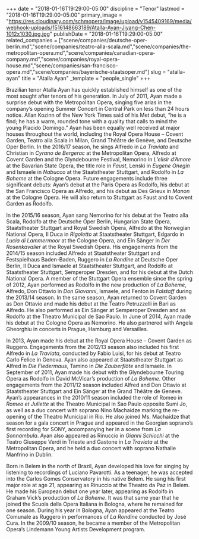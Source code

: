 +++
date = "2018-01-16T19:29:00-05:00"
discipline = "Tenor"
lastmod = "2018-01-16T19:29:00-05:00"
primary_image = "https://res.cloudinary.com/schmopera/image/upload/v1545409169/media/webhook-uploads/1516148663189/Atalla-Ayan-Jiyang-Chen-1012x1030.jpg.jpg"
publishDate = "2018-01-16T19:29:00-05:00"
related_companies = ["scene/companies/deutsche-oper-berlin.md","scene/companies/teatro-alla-scala.md","scene/companies/the-metropolitan-opera.md","scene/companies/canadian-opera-company.md","scene/companies/royal-opera-house.md","scene/companies/san-francisco-opera.md","scene/companies/bayerische-staatsoper.md"]
slug = "atalla-ayan"
title = "Atalla Ayan"
_template = "people_single"
+++

Brazilian tenor Atalla Ayan has quickly established himself as one of the most sought after tenors of his generation. In July of 2011, Ayan made a surprise debut with the Metropolitan Opera, singing five arias in the company’s opening Summer Concert in Central Park on less than 24 hours notice. Allan Kozinn of the New York Times said of his Met debut, “he is a find; he has a warm, rounded tone with a quality that calls to mind the young Placido Domingo.” Ayan has been equally well received at major houses throughout the world, including the Royal Opera House – Covent Garden, Teatro alla Scala in Milan, Grand Théâtre de Genève, and Deutsche Oper Berlin. In the 2016/17 season, he sings Alfredo in *La Traviata* and Christian in *Cyrano de Bergerac* at the Metropolitan Opera, Alfredo at Covent Garden and the Glyndebourne Festival, Nemorino in *L’elisir d’Amore* at the Bavarian State Opera, the title role in *Faust*, Lenski in *Eugene Onegin* and Ismaele in *Nabucco* at the Staatstheater Stuttgart, and Rodolfo in *La Boheme* at the Cologne Opera. Future engagements include three significant debuts: Ayan’s debut at the Paris Opera as Rodolfo, his debut at the San Francisco Opera as Alfredo, and his debut as Des Grieux in *Manon* at the Cologne Opera. He will also return to Stuttgart as Faust and to Covent Garden as Rodolfo.

In the 2015/16 season, Ayan sang Nemorino for his debut at the Teatro alla Scala, Rodolfo at the Deutsche Oper Berlin, Hungarian State Opera, Staatstheater Stuttgart and Royal Swedish Opera, Alfredo at the Norwegian National Opera, Il Duca in *Rigoletto* at Staatstheater Stuttgart, Edgardo in *Lucia di Lammermoor* at the Cologne Opera, and Ein Sänger in *Der Rosenkavalier* at the Royal Swedish Opera. His engagements from the 2014/15 season included Alfredo at Staatstheater Stuttgart and Festspielhaus Baden-Baden, Ruggero in *La Rondine* at Deutsche Oper Berlin, Il Duca and Ismaele at Staatstheater Stuttgart, and Rodolfo at Staatstheater Stuttgart, Semperoper Dresden, and for his debut at the Dutch National Opera. A member of the Stuttgart Opera ensemble since the spring of 2012, Ayan performed as Rodolfo in the new production of *La Boheme*, Alfredo, Don Ottavio in *Don Giovanni*, Ismaele, and Fenton in *Falstaff* during the 2013/14 season. In the same season, Ayan returned to Covent Garden as Don Ottavio and made his debut at the Teatro Petruzzelli in Bari as Alfredo. He also performed as Ein Sänger at Semperoper Dresden and as Rodolfo at the Theatro Municipal de Sao Paulo. In June of 2014, Ayan made his debut at the Cologne Opera as Nemorino. He also partnered with Angela Gheorghiu in concerts in Prague, Hamburg and Versailles.

In 2013, Ayan made his debut at the Royal Opera House – Covent Garden as Ruggero. Engagements from the 2012/13 season also included his first Alfredo in *La Traviata*, conducted by Fabio Luisi, for his debut at Teatro Carlo Felice in Genova. Ayan also appeared at Staatstheater Stuttgart as Alfred in *Die Fledermaus*, Tamino in *Die Zauberflöte* and Ismaele. In September of 2011, Ayan made his debut with the Glyndebourne Touring Opera as Rodolfo in David McVicar’s production of *La Boheme*. Other engagements from the 2011/12 season included Alfred and Don Ottavio at Staatstheater Stuttgart and Ein Sänger at the Grand Théâtre de Geneve. Ayan’s appearances in the 2010/11 season included the role of Romeo in *Romeo et Juliette* at the Theatro Municipal in Sao Paulo opposite Sumi Jo, as well as a duo concert with soprano Nino Machaidze marking the re-opening of the Theatro Municipal in Rio. He also joined Ms. Machaidze that season for a gala concert in Prague and appeared in the Georgian soprano’s first recording for SONY, accompanying her in a scene from *La Sonnambula*. Ayan also appeared as Rinuccio in *Gianni Schicchi* at the Teatro Giuseppe Verdi in Trieste and Gastone in *La Traviata* at the Metropolitan Opera, and he held a duo concert with soprano Nathalie Manfrino in Dublin.

Born in Belem in the north of Brazil, Ayan developed his love for singing by listening to recordings of Luciano Pavarotti. As a teenager, he was accepted into the Carlos Gomes Conservatory in his native Belem. He sang his first major role at age 21, appearing as Rinuccio at the Theatro da Paz in Belem. He made his European debut one year later, appearing as Rodolfo in Graham Vick’s production of *La Boheme*. It was that same year that he joined the Scuola della Opera Italiana in Bologna, where he remained for one season. During his year in Bologna, Ayan appeared at the Teatro Comunale as Ruggero in performances of *La Rondine* conducted by José Cura. In the 2009/10 season, he became a member of the Metropolitan Opera’s Lindemann Young Artists Development program.
